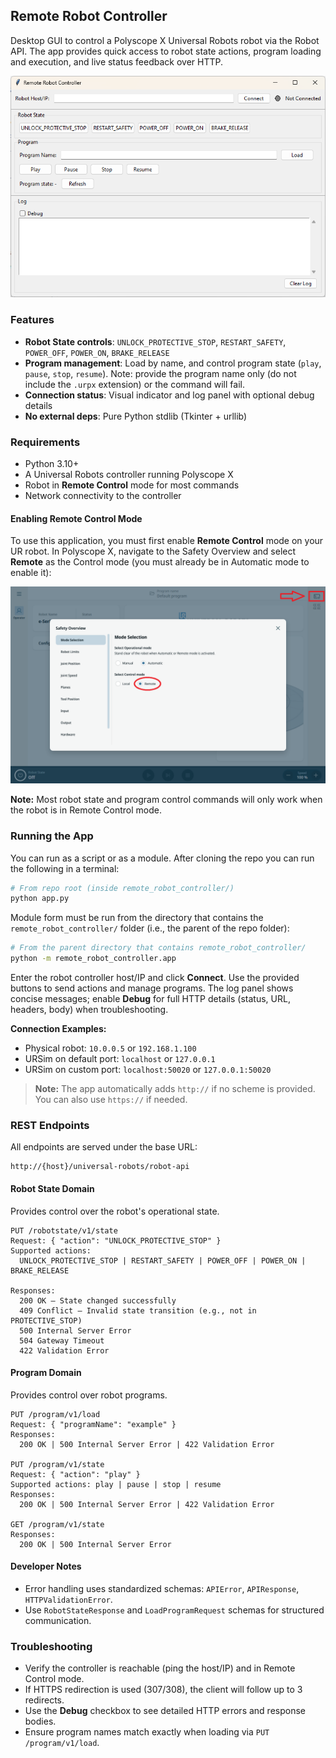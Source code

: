 ## Remote Robot Controller

Desktop GUI to control a Polyscope X Universal Robots robot via the Robot API. The app provides quick access to robot state actions, program loading and execution, and live status feedback over HTTP.

![Remote Robot Controller GUI](resources/remote_controller_gui.png)

### Features
- **Robot State controls**: `UNLOCK_PROTECTIVE_STOP`, `RESTART_SAFETY`, `POWER_OFF`, `POWER_ON`, `BRAKE_RELEASE`
- **Program management**: Load by name, and control program state (`play`, `pause`, `stop`, `resume`). Note: provide the program name only (do not include the `.urpx` extension) or the command will fail.
- **Connection status**: Visual indicator and log panel with optional debug details
- **No external deps**: Pure Python stdlib (Tkinter + urllib)

### Requirements
- Python 3.10+
- A Universal Robots controller running Polyscope X
- Robot in **Remote Control** mode for most commands
- Network connectivity to the controller

#### Enabling Remote Control Mode
To use this application, you must first enable **Remote Control** mode on your UR robot. In Polyscope X, navigate to the Safety Overview and select **Remote** as the Control mode (you must already be in Automatic mode to enable it):

![Remote Control Selection](resources/remote_control_selection.png)

**Note:** Most robot state and program control commands will only work when the robot is in Remote Control mode.


### Running the App
You can run as a script or as a module. After cloning the repo you can run the following in a terminal:

```bash
# From repo root (inside remote_robot_controller/)
python app.py
```

Module form must be run from the directory that contains the `remote_robot_controller/` folder (i.e., the parent of the repo folder):

```bash
# From the parent directory that contains remote_robot_controller/
python -m remote_robot_controller.app
```

Enter the robot controller host/IP and click **Connect**. Use the provided buttons to send actions and manage programs. The log panel shows concise messages; enable **Debug** for full HTTP details (status, URL, headers, body) when troubleshooting.

**Connection Examples:**
- Physical robot: `10.0.0.5` or `192.168.1.100`
- URSim on default port: `localhost` or `127.0.0.1`
- URSim on custom port: `localhost:50020` or `127.0.0.1:50020`

> **Note:** The app automatically adds `http://` if no scheme is provided. You can also use `https://` if needed.

### REST Endpoints
All endpoints are served under the base URL:

```
http://{host}/universal-robots/robot-api
```

#### Robot State Domain
Provides control over the robot's operational state.

```
PUT /robotstate/v1/state
Request: { "action": "UNLOCK_PROTECTIVE_STOP" }
Supported actions:
  UNLOCK_PROTECTIVE_STOP | RESTART_SAFETY | POWER_OFF | POWER_ON | BRAKE_RELEASE

Responses:
  200 OK – State changed successfully
  409 Conflict – Invalid state transition (e.g., not in PROTECTIVE_STOP)
  500 Internal Server Error
  504 Gateway Timeout
  422 Validation Error
```

#### Program Domain
Provides control over robot programs.

```
PUT /program/v1/load
Request: { "programName": "example" }
Responses:
  200 OK | 500 Internal Server Error | 422 Validation Error

PUT /program/v1/state
Request: { "action": "play" }
Supported actions: play | pause | stop | resume
Responses:
  200 OK | 500 Internal Server Error | 422 Validation Error

GET /program/v1/state
Responses:
  200 OK | 500 Internal Server Error
```

#### Developer Notes
- Error handling uses standardized schemas: `APIError`, `APIResponse`, `HTTPValidationError`.
- Use `RobotStateResponse` and `LoadProgramRequest` schemas for structured communication.


### Troubleshooting
- Verify the controller is reachable (ping the host/IP) and in Remote Control mode.
- If HTTPS redirection is used (307/308), the client will follow up to 3 redirects.
- Use the **Debug** checkbox to see detailed HTTP errors and response bodies.
- Ensure program names match exactly when loading via `PUT /program/v1/load`.



